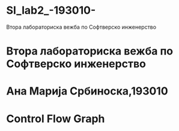 # SI_lab2_-193010-
Втора лабораториска вежба по Софтверско инженерство
# Втора лабораториска вежба по Софтверско инженерство
# Ана Марија Србиноска,193010

# Control Flow Graph
